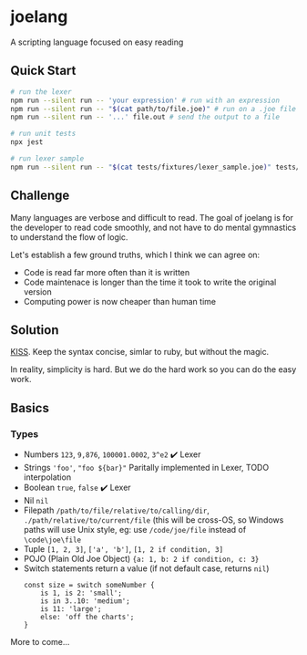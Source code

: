 # joelang
A scripting language focused on easy reading

## Quick Start

```bash
# run the lexer
npm run --silent run -- 'your expression' # run with an expression
npm run --silent run -- "$(cat path/to/file.joe)" # run on a .joe file
npm run --silent run -- '...' file.out # send the output to a file

# run unit tests
npx jest

# run lexer sample
npm run --silent run -- "$(cat tests/fixtures/lexer_sample.joe)" tests/fixtures/lexer_sample.joe.out
```

## Challenge
Many languages are verbose and difficult to read. The goal of joelang is for the developer to read code smoothly, and not have to do mental gymnastics to understand the flow of logic.

Let's establish a few ground truths, which I think we can agree on:
- Code is read far more often than it is written
- Code maintenace is longer than the time it took to write the original version
- Computing power is now cheaper than human time


## Solution
[KISS](https://en.wikipedia.org/wiki/KISS_principle). Keep the syntax concise, simlar to ruby, but without the magic.

In reality, simplicity is hard. But we do the hard work so you can do the easy work.

## Basics

### Types

- Numbers `123`, `9,876`, `100001.0002`, `3^e2` :heavy_check_mark: Lexer
- Strings `'foo'`, `"foo ${bar}"` Paritally implemented in Lexer, TODO interpolation
- Boolean `true`, `false` :heavy_check_mark: Lexer
- Nil `nil`
- Filepath `/path/to/file/relative/to/calling/dir`, `./path/relative/to/current/file` (this will be cross-OS, so Windows paths will use Unix style, eg: use `/code/joe/file` instead of `\code\joe\file`
- Tuple `[1, 2, 3]`, `['a', 'b']`, `[1, 2 if condition, 3]`
- POJO (Plain Old Joe Object) `{a: 1, b: 2 if condition, c: 3}`
- Switch statements return a value (if not default case, returns `nil`)
    ```joelang
	const size = switch someNumber {
		is 1, is 2: 'small';
		is in 3..10: 'medium';
		is 11: 'large';
		else: 'off the charts';
	}
	```

More to come...
